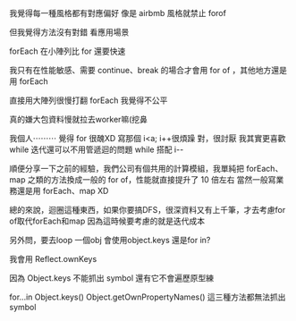 我覺得每一種風格都有對應偏好  像是 airbmb 風格就禁止 forof

但我覺得方法沒有對錯
看應用場景

forEach 在小陣列比 for 還要快速

我只有在性能敏感、需要 continue、break 的場合才會用 for of ，其他地方還是用 forEach

直接用大陣列很慢打翻 forEach 我覺得不公平

真的嫌大包資料慢就拉去worker嘛(挖鼻

我個人⋯⋯⋯
覺得 for 很醜XD
寫那個 i<a; i++很煩躁
對，很討厭
我其實更喜歡 while
迭代還可以不用管遞迴的問題
while 搭配 i--

順便分享一下之前的經驗，我們公司有個共用的計算模組，我單純把 forEach、map 之類的方法換成一般的 for of，性能就直接提升了 10 倍左右
當然一般寫業務還是用 forEach、map XD


總的來說，迴圈這種東西，如果你要搞DFS，很深資料又有上千筆，才去考慮for of取代forEach和map
因為這時候要考慮的就是迭代成本


另外問，要去loop 一個obj
會使用object.keys
還是for in?

我會用 Reflect.ownKeys

因為 Object.keys 不能抓出 symbol  還有它不會遍歷原型練

for...in
Object.keys()
Object.getOwnPropertyNames()
這三種方法都無法抓出symbol